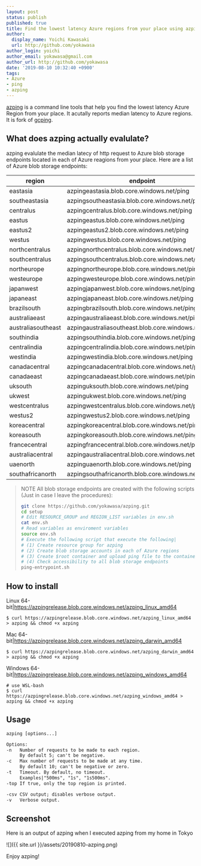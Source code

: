 ```yaml
---
layout: post
status: publish
published: true
title: Find the lowest latency Azure regions from your place using azping
author:
  display_name: Yoichi Kawasaki
  url: http://github.com/yokawasa
author_login: yoichi
author_email: yokawasa@gmail.com
author_url: http://github.com/yokawasa
date: '2019-08-10 10:32:40 +0900'
tags:
- Azure
- ping
- azping
---
```


[azping](https://github.com/yokawasa/azping) is a command line tools that help you find the lowest latency Azure Region from your place. It acutally reports median latency to Azure regions. It is fork of [gcping](https://github.com/GoogleCloudPlatform/gcping). 

## What does azping actually evalulate?

azping evalulate the median latecy of http request to Azure blob storage endpoints located in each of Azure reagions from your place. Here are a list of Azure blob storage endpoints:

| region | endpoint |
|------|------|
| eastasia|            azpingeastasia.blob.core.windows.net/ping |
| southeastasia|       azpingsoutheastasia.blob.core.windows.net/ping |
| centralus|           azpingcentralus.blob.core.windows.net/ping |
| eastus|              azpingeastus.blob.core.windows.net/ping |
| eastus2|             azpingeastus2.blob.core.windows.net/ping |
| westus|              azpingwestus.blob.core.windows.net/ping |
| northcentralus|      azpingnorthcentralus.blob.core.windows.net/ping |
| southcentralus|      azpingsouthcentralus.blob.core.windows.net/ping |
| northeurope|         azpingnortheurope.blob.core.windows.net/ping |
| westeurope|          azpingwesteurope.blob.core.windows.net/ping |
|japanwest|           azpingjapanwest.blob.core.windows.net/ping |
| japaneast|           azpingjapaneast.blob.core.windows.net/ping |
| brazilsouth|         azpingbrazilsouth.blob.core.windows.net/ping |
| australiaeast|       azpingaustraliaeast.blob.core.windows.net/ping |
| australiasoutheast|  azpingaustraliasoutheast.blob.core.windows.net/ping |
| southindia|          azpingsouthindia.blob.core.windows.net/ping |
| centralindia|        azpingcentralindia.blob.core.windows.net/ping |
| westindia|           azpingwestindia.blob.core.windows.net/ping |
| canadacentral|       azpingcanadacentral.blob.core.windows.net/ping |
| canadaeast|          azpingcanadaeast.blob.core.windows.net/ping |
| uksouth|             azpinguksouth.blob.core.windows.net/ping |
| ukwest|              azpingukwest.blob.core.windows.net/ping |
| westcentralus|       azpingwestcentralus.blob.core.windows.net/ping |
| westus2|             azpingwestus2.blob.core.windows.net/ping |
| koreacentral|        azpingkoreacentral.blob.core.windows.net/ping |
| koreasouth|          azpingkoreasouth.blob.core.windows.net/ping |
| francecentral|       azpingfrancecentral.blob.core.windows.net/ping |
| australiacentral|    azpingaustraliacentral.blob.core.windows.net/ping |
| uaenorth|            azpinguaenorth.blob.core.windows.net/ping |
| southafricanorth|    azpingsouthafricanorth.blob.core.windows.net/ping |

> NOTE
> All blob storage endpoints are created with the following scripts (Just in case I leave the procedures):
> ```bash
> git clone https://github.com/yokawasa/azping.git
> cd setup
> # Edit RESOURCE_GROUP and REGION_LIST variables in env.sh
> cat env.sh
> # Read variables as enviroment variables
> source env.sh
> # Execute the following script that execute the following|
> # (1) Create resource group for azping
> # (2) Create blob storage accounts in each of Azure regions
> # (3) Create $root container and upload ping file to the container
> # (4) Check accessibility to all blob storage endpoints
> ping-entrypoint.sh
> ```

## How to install
Linux 64-bit|https://azpingrelease.blob.core.windows.net/azping_linux_amd64
```
$ curl https://azpingrelease.blob.core.windows.net/azping_linux_amd64 > azping && chmod +x azping
```
Mac 64-bit|https://azpingrelease.blob.core.windows.net/azping_darwin_amd64
```
$ curl https://azpingrelease.blob.core.windows.net/azping_darwin_amd64 > azping && chmod +x azping
```
Windows 64-bit|https://azpingrelease.blob.core.windows.net/azping_windows_amd64
```
# use WSL-bash
$ curl https://azpingrelease.blob.core.windows.net/azping_windows_amd64 > azping && chmod +x azping
```

## Usage

```txt
azping [options...]

Options:
-n   Number of requests to be made to each region.
     By default 5; can't be negative.
-c   Max number of requests to be made at any time.
     By default 10; can't be negative or zero.
-t   Timeout. By default, no timeout.
     Examples|"500ms", "1s", "1s500ms".
-top If true, only the top region is printed.

-csv CSV output; disables verbose output.
-v   Verbose output.
```

## Screenshot

Here is an output of azping when I executed azping from my home in Tokyo

![]({{ site.url }}/assets/20190810-azping.png)

Enjoy azping!
